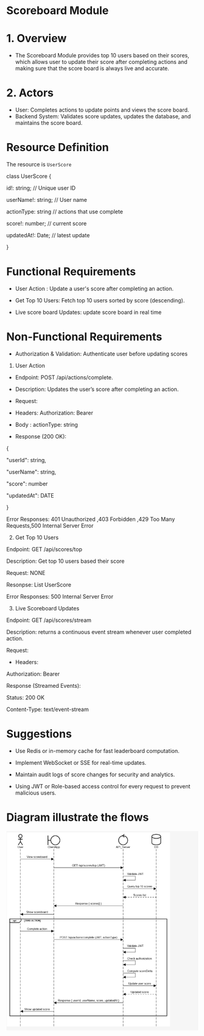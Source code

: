 
#  Scoreboard Module

# 1. Overview

- The Scoreboard Module provides top 10 users based on their scores, which allows user to update their score after completing actions and making sure that the score board is always live and accurate.

# 2. Actors
-  User: Completes actions to update points and views the score board.    
-  Backend System: Validates score updates, updates the database, and maintains the score board.

# Resource Definition
The resource is `UserScore`

class UserScore
{

  id!: string;        // Unique user ID
  
  userName!: string;  // User name

  actionType: string // actions that use complete
  
  score!: number;     // current score
  
  updatedAt!: Date;   // latest update
  
}

# Functional Requirements

+ User Action : Update a user's score after completing an action.

+ Get Top 10 Users: Fetch top 10 users sorted by score (descending).

+ Live score board Updates: update score board in real time

# Non-Functional Requirements

+ Authorization & Validation: Authenticate user before updating scores

1. User Action
   
+ Endpoint: POST /api/actions/complete.

+ Description: Updates the user’s score after completing an action.

+ Request:

- Headers: Authorization: Bearer <JWT>

- Body : actionType: string

+ Response (200 OK):
  
{

  "userId": string,
  
  "userName": string,
  
  "score": number
  
  "updatedAt": DATE

}

Error Responses: 401 Unauthorized ,403 Forbidden ,429 Too Many Requests,500 Internal Server Error

2. Get Top 10 Users

Endpoint: GET /api/scores/top

Description: Get top 10 users based their score

Request: NONE

Resonpse: List UserScore

Error Responses: 500 Internal Server Error

3. Live Scoreboard Updates

Endpoint: GET /api/scores/stream

Description: returns a continuous event stream whenever user completed action.

Request:

+ Headers:

Authorization: Bearer <JWT>

Response (Streamed Events):

Status: 200 OK

Content-Type: text/event-stream

# Suggestions

+ Use Redis or in-memory cache for fast leaderboard computation.

+ Implement WebSocket or SSE for real-time updates.

+ Maintain audit logs of score changes for security and analytics.

+ Using JWT or Role-based access control for every request to prevent malicious users.

# Diagram illustrate the flows

![HomePage](./image/image1.png)






